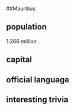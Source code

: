 ##Mauritius
## population
1.266 million

## capital

 
## official language


## interesting trivia




